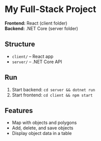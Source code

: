 # My Full-Stack Project

**Frontend:** React (client folder)  
**Backend:** .NET Core (server folder)

## Structure
- `client/` – React app  
- `server/` – .NET Core API  

## Run
1. Start backend: `cd server && dotnet run`  
2. Start frontend: `cd client && npm start`  

## Features
- Map with objects and polygons  
- Add, delete, and save objects  
- Display object data in a table
